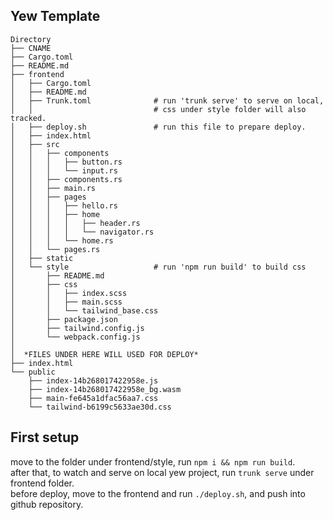 ## Yew Template

```
Directory
├── CNAME
├── Cargo.toml
├── README.md
├── frontend
│   ├── Cargo.toml
│   ├── README.md
│   ├── Trunk.toml              # run 'trunk serve' to serve on local,
│   │                           # css under style folder will also tracked.
│   ├── deploy.sh               # run this file to prepare deploy.
│   ├── index.html
│   ├── src
│   │   ├── components
│   │   │   ├── button.rs
│   │   │   └── input.rs
│   │   ├── components.rs
│   │   ├── main.rs
│   │   ├── pages
│   │   │   ├── hello.rs
│   │   │   ├── home
│   │   │   │   ├── header.rs
│   │   │   │   └── navigator.rs
│   │   │   └── home.rs
│   │   └── pages.rs
│   ├── static
│   └── style                   # run 'npm run build' to build css
│       ├── README.md
│       ├── css
│       │   ├── index.scss
│       │   ├── main.scss
│       │   └── tailwind_base.css
│       ├── package.json
│       ├── tailwind.config.js
│       └── webpack.config.js
│
│  *FILES UNDER HERE WILL USED FOR DEPLOY*
├── index.html
└── public
    ├── index-14b268017422958e.js
    ├── index-14b268017422958e_bg.wasm
    ├── main-fe645a1dfac56aa7.css
    └── tailwind-b6199c5633ae30d.css
```

## First setup

move to the folder under frontend/style, run `npm i && npm run build`.   
after that, to watch and serve on local yew project, run `trunk serve` under frontend folder.   
before deploy, move to the frontend and run `./deploy.sh`, and push into github repository.   
